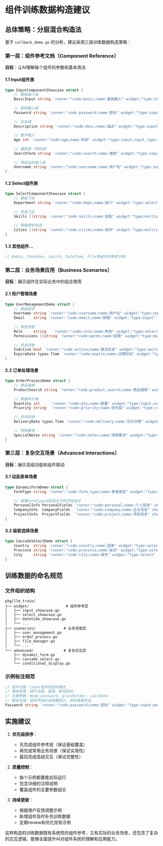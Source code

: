 # 组件训练数据构造建议

## 总体策略：分层混合构造法

基于 `callback_demo.go` 的分析，建议采用三层训练数据构造策略：

### 第一层：组件参考文档（Component Reference）
**目标**：让AI理解每个组件的参数和基本用法

#### 1.1 Input组件族
```go
type InputComponentShowcase struct {
    // 基础输入框
    BasicInput string `runner:"code:basic;name:基础输入" widget:"type:input;placeholder:请输入内容" data:"type:string"`
    
    // 密码输入框
    Password string `runner:"code:password;name:密码" widget:"type:input;mode:password;placeholder:请输入密码" data:"type:string"`
    
    // 文本域
    Description string `runner:"code:desc;name:描述" widget:"type:input;mode:text_area;placeholder:请输入描述;max:500" data:"type:string"`
    
    // 数字输入
    Age int `runner:"code:age;name:年龄" widget:"type:input;input_type:number;min:0;max:120" data:"type:number"`
    
    // 搜索框（带回调）
    SearchTerm string `runner:"code:search;name:搜索" widget:"type:input;placeholder:输入搜索关键词" data:"type:string" callback:"OnInputFuzzy(delay:300,min:2)"`
    
    // 带验证的输入框
    Username string `runner:"code:username;name:用户名" widget:"type:input;placeholder:请输入用户名" data:"type:string" callback:"OnInputValidate(delay:500)" validate:"required,min=3,max=20"`
}
```

#### 1.2 Select组件族
```go
type SelectComponentShowcase struct {
    // 基础下拉
    Department string `runner:"code:dept;name:部门" widget:"type:select;placeholder:请选择部门;options:技术部,产品部,设计部,运营部" data:"type:string"`
    
    // 多选下拉
    Skills []string `runner:"code:skills;name:技能" widget:"type:multiselect;placeholder:选择技能;options:Java,Python,Go,JavaScript;multiple_limit:5" data:"type:[]string"`
    
    // 带搜索的多选
    Cities []string `runner:"code:cities;name:城市" widget:"type:multiselect;placeholder:选择城市" data:"type:[]string" callback:"OnInputFuzzy(delay:300,min:1)"`
}
```

#### 1.3 其他组件...
```go
// Radio, Checkbox, Switch, DateTime, File等组件的参考示例
```

### 第二层：业务场景应用（Business Scenarios）
**目标**：展示组件在实际业务中的组合使用

#### 2.1 用户管理场景
```go
type UserManagementDemo struct {
    // 基础信息
    Username string `runner:"code:username;name:用户名" widget:"type:input" callback:"OnInputValidate"`
    Email    string `runner:"code:email;name:邮箱" widget:"type:input" validate:"required,email"`
    
    // 角色权限
    Role     string   `runner:"code:role;name:角色" widget:"type:select;options:管理员,普通用户,访客"`
    Permissions []string `runner:"code:perms;name:权限" widget:"type:multiselect" callback:"OnInputFuzzy"`
    
    // 状态控制
    IsActive bool `runner:"code:active;name:激活状态" widget:"type:switch"`
    ExpireDate typex.Time `runner:"code:expire;name:过期时间" widget:"type:datetime"`
}
```

#### 2.2 订单处理场景
```go
type OrderProcessDemo struct {
    // 商品搜索
    ProductSearch string `runner:"code:product_search;name:商品搜索" widget:"type:input" callback:"OnInputFuzzy(delay:300,min:2)"`
    
    // 数量和价格
    Quantity int     `runner:"code:qty;name:数量" widget:"type:input;input_type:number;min:1"`
    Priority string  `runner:"code:priority;name:优先级" widget:"type:radio;options:普通,加急,特急"`
    
    // 时间安排
    DeliveryDate typex.Time `runner:"code:delivery;name:交付日期" widget:"type:datetime;min_date:$today"`
    
    // 特殊要求
    SpecialNotes string `runner:"code:notes;name:特殊要求" widget:"type:input;mode:text_area;max:200"`
}
```

### 第三层：复杂交互场景（Advanced Interactions）
**目标**：展示高级功能和组件联动

#### 3.1 动态表单场景
```go
type DynamicFormDemo struct {
    FormType string `runner:"code:form_type;name:表单类型" widget:"type:select;options:个人信息,企业信息,项目信息"`
    
    // 根据FormType动态显示不同字段组合
    PersonalInfo PersonalFields `runner:"code:personal;name:个人信息" show:"form_type=个人信息"`  
    CompanyInfo  CompanyFields  `runner:"code:company;name:企业信息" show:"form_type=企业信息"`
    ProjectInfo  ProjectFields  `runner:"code:project;name:项目信息" show:"form_type=项目信息"`
}
```

#### 3.2 级联选择场景
```go
type CascadeSelectDemo struct {
    Country  string `runner:"code:country;name:国家" widget:"type:select;options:中国,美国,日本"`
    Province string `runner:"code:province;name:省份" widget:"type:select" callback:"OnInputFuzzy" depends:"country"`
    City     string `runner:"code:city;name:城市" widget:"type:select" callback:"OnInputFuzzy" depends:"province"`
}
```

## 训练数据的命名规范

### 文件组织结构
```
pkg/llm_train/
├── widget/                 # 组件参考层
│   ├── input_showcase.go
│   ├── select_showcase.go  
│   ├── datetime_showcase.go
│   └── ...
├── scenarios/             # 业务场景层  
│   ├── user_management.go
│   ├── order_process.go
│   ├── file_manager.go
│   └── ...
└── advanced/              # 复杂交互层
    ├── dynamic_form.go
    ├── cascade_select.go
    └── conditional_display.go
```

### 示例标注规范
```go
// 组件功能：input组件的密码模式
// 使用场景：用户注册、登录、修改密码
// 关键参数：mode:password, placeholder, validate
// 最佳实践：密码字段应该隐藏显示，添加强度验证
Password string `runner:"code:password;name:密码" widget:"type:input;mode:password;placeholder:请输入6-20位密码" data:"type:string" validate:"required,min=6,max=20"`
```

## 实施建议

1. **优先级排序**：
   - 先完成组件参考层（保证基础覆盖）
   - 再完成常用业务场景（保证实用性）
   - 最后完成高级交互（保证完整性）

2. **质量控制**：
   - 每个示例都要能实际运行
   - 包含详细的注释说明
   - 覆盖组件的主要参数组合

3. **持续更新**：
   - 根据用户反馈调整示例
   - 新增组件及时补充训练数据
   - 定期review和优化现有示例

这样构造的训练数据既有系统性的组件参考，又有实际的业务场景，还包含了复杂的交互逻辑，能够全面提升AI对组件系统的理解和应用能力。 